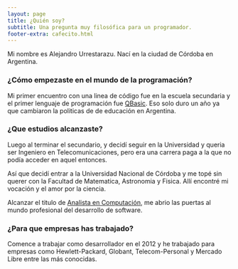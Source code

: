 ```yaml
---
layout: page
title: ¿Quién soy?
subtitle: Una pregunta muy filosófica para un programador.
footer-extra: cafecito.html
---
```


Mi nombre es Alejandro Urrestarazu. Nací en la ciudad de Córdoba en Argentina.


### ¿Cómo empezaste en el mundo de la programación?

Mi primer encuentro con una linea de código fue en la escuela secundaria y el primer lenguaje de programación fue [QBasic](https://es.wikipedia.org/wiki/QBASIC). Eso solo duro un año ya que cambiaron la politicas de de educación en Argentina.

### ¿Que estudios alcanzaste?

Luego al terminar el secundario, y decidí seguir en la Universidad y queria ser Ingeniero en Telecomunicaciones, pero era una carrera paga a la que no podía acceder en aquel entonces.

Así que decidí entrar a la Universidad Nacional de Córdoba y me topé sin querer con la Facultad de Matematica, Astronomia y Fisica. Allí encontré mi vocación y el amor por la ciencia.

Alcanzar el titulo de [Analista en Computación](https://www.famaf.unc.edu.ar/academica/grado/analista-en-computaci%C3%B3n/), me abrio las puertas al mundo profesional del desarrollo de software.

### ¿Para que empresas has trabajado?

Comence a trabajar como desarrollador en el 2012 y he trabajado para empresas como Hewlett-Packard, Globant, Telecom-Personal y Mercado Libre entre las más conocidas.

              